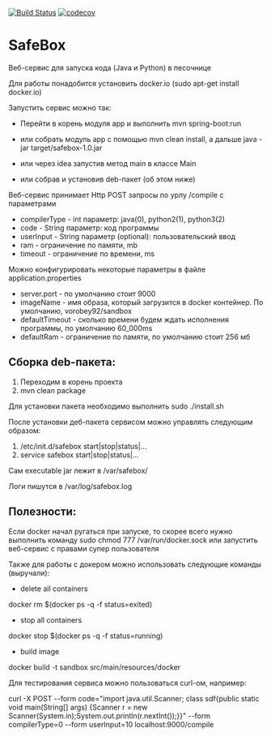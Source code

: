 [![Build Status](https://travis-ci.org/hh-project17/safebox.svg?branch=master)](https://travis-ci.org/hh-project17/safebox)
[![codecov](https://codecov.io/gh/hh-project17/safebox/branch/master/graph/badge.svg)](https://codecov.io/gh/hh-project17/safebox)

# SafeBox
Веб-сервис для запуска кода (Java и Python) в песочнице

Для работы понадобится установить docker.io (sudo apt-get install docker.io)

Запустить сервис можно так:

* Перейти в корень модуля app и выполнить mvn spring-boot:run 

* или собрать модуль app с помощью mvn clean install, а дальше java -jar target/safebox-1.0.jar

* или через idea запустив метод main в классе Main

* или собрав и установив deb-пакет (об этом ниже) 

Веб-сервис принимает Http POST запросы по урлу /compile с параметрами

* compilerType - int параметр:  java(0), python2(1), python3(2)
* code - String параметр: код программы
* userInput - String параметр (optional): пользовательский ввод
* ram - ограничение по памяти, mb
* timeout - ограничение по времени, ms

Можно конфигурировать некоторые параметры в файле application.properties

* server.port - по умолчанию стоит 9000
* imageName - имя образа, который загрузится в docker контейнер. По умолчанию, vorobey92/sandbox
* defaultTimeout - сколько времени будем ждать исполнения программы, по умолчанию 60_000ms
* defaultRam - ограничение по памяти, по умолчанию стоит 256 мб


## Сборка deb-пакета:
1. Переходим в корень проекта
2. mvn clean package

Для установки пакета необходимо выполнить sudo ./install.sh

После установки деб-пакета сервисом можно управлять следующим образом:
1. /etc/init.d/safebox start|stop|status|...
2. service safebox start|stop|status|...

Сам executable jar лежит в /var/safebox/

Логи пишутся в /var/log/safebox.log



## Полезности:

Если docker начал ругаться при запуске, то скорее всего нужно выполнить команду sudo chmod 777 /var/run/docker.sock или запустить веб-сервис с правами супер пользователя

Также для работы с докером можно использовать следующие команды (выручали):

* delete all containers

docker rm $(docker ps -q -f status=exited)

* stop all containers

docker stop $(docker ps -q -f status=running)

* build image

docker build -t sandbox src/main/resources/docker


Для тестирования сервиса можно пользоваться curl-ом, например:

curl -X POST --form code="import java.util.Scanner; class sdf{public static void main(String[] args) {Scanner r = new Scanner(System.in);System.out.println(r.nextInt());}}" --form compilerType=0 --form userInput=10  localhost:9000/compile
